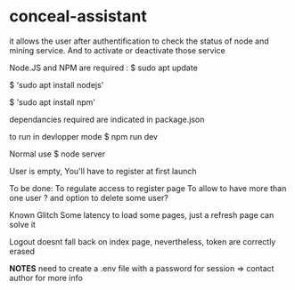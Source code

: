 # conceal-assistant

it allows the user after authentification to check the status of node and mining service.
And to activate or deactivate those service

Node.JS and NPM are required :
$ sudo apt update

$ 'sudo apt install nodejs'

$ 'sudo apt install npm'

dependancies required are indicated in package.json

to run in devlopper mode
$ npm run dev

Normal use
$ node server

User is empty,
You'll have to register at first launch

To be done:
To regulate access to register page
To allow to have more than one user ? and option to delete some user? 

Known Glitch
Some latency to load some pages, just a refresh page can solve it

Logout doesnt fall back on index page, nevertheless, token are correctly erased 


****NOTES****
need to create a .env file with a password for session => contact author for more info
